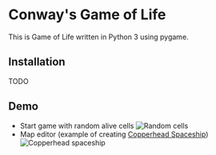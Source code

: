 
# Conway's Game of Life

This is Game of Life written in Python 3 using pygame.

## Installation

TODO

## Demo

 - Start game with random alive cells
 ![Random cells](https://i.imgur.com/yBYCDXm.gif)
 - Map editor (example of creating [Copperhead Spaceship](https://www.conwaylife.com/wiki/Copperhead))
![Copperhead spaceship](https://i.imgur.com/SFJKgyi.gif)

